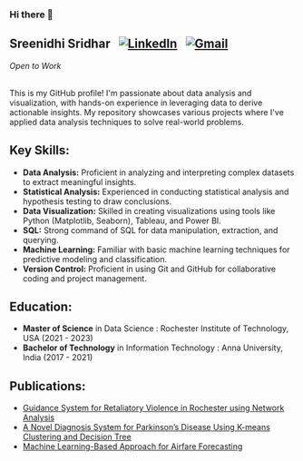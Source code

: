 ### Hi there 👋

<!--
**SreenidhiSridhar20/SreenidhiSridhar20** is a ✨ _special_ ✨ repository because its `README.md` (this file) appears on your GitHub profile.

Here are some ideas to get you started:

- 🔭 I’m currently working on ...
- 🌱 I’m currently learning ...
- 👯 I’m looking to collaborate on ...
- 🤔 I’m looking for help with ...
- 💬 Ask me about ...
- 📫 How to reach me: ...
- 😄 Pronouns: ...
- ⚡ Fun fact: ...
-->
<h2>Sreenidhi Sridhar &nbsp; <a href="https://www.linkedin.com/in/sreenidhisridhar/"><img alt="LinkedIn" src="https://img.shields.io/badge/linkedin%20-%230077B5.svg?&style=flat&logo=linkedin&logoColor=white"/></a> &nbsp; <a href="mailto:sreenidhisridhar20@gmail.com"><img alt="Gmail" src="https://img.shields.io/badge/Gmail-D14836?style=flat&logo=gmail&logoColor=white" /></a></h2>
<i>Open to Work</i><br>
&nbsp;
<p>This is my GitHub profile! I'm passionate about data analysis and visualization, with hands-on experience in leveraging data to derive actionable insights. My repository showcases various projects where I've applied data analysis techniques to solve real-world problems.</p>

<h2>Key Skills:</h2>
<ul><li><b>Data Analysis:</b> Proficient in analyzing and interpreting complex datasets to extract meaningful insights.</li>
<li><b>Statistical Analysis:</b> Experienced in conducting statistical analysis and hypothesis testing to draw conclusions.</li>
<li><b>Data Visualization:</b> Skilled in creating visualizations using tools like Python (Matplotlib, Seaborn), Tableau, and Power BI.</li>
<li><b>SQL:</b> Strong command of SQL for data manipulation, extraction, and querying.</li>
<li><b>Machine Learning:</b> Familiar with basic machine learning techniques for predictive modeling and classification.</li>
<li><b>Version Control:</b> Proficient in using Git and GitHub for collaborative coding and project management.</li></ul>

<h2>Education:</h2>
<ul><li><b>Master of Science</b> in Data Science : Rochester Institute of Technology, USA (2021 - 2023)</li>
<li><b>Bachelor of Technology</b> in Information Technology : Anna University, India (2017 - 2021)</li></ul>

<h2>Publications:</h2>
<ul><li><a href="https://www.researchgate.net/profile/Research-Scholar-Ii/publication/378940573_GUIDANCE_SYSTEM_FOR_RETALIATORY_VIOLENCE_IN_ROCHESTER_USING_NETWORK_ANALYSIS/links/65f28509c05fd2688007c1ff/GUIDANCE-SYSTEM-FOR-RETALIATORY-VIOLENCE-IN-ROCHESTER-USING-NETWORK-ANALYSIS.pdf">Guidance System for Retaliatory Violence in Rochester using Network Analysis</a></li>
<li><a href="https://link.springer.com/chapter/10.1007/978-981-16-1089-9_48">A Novel Diagnosis System for Parkinson’s Disease Using K-means Clustering and Decision Tree</a></li>
<li><a href="https://link.springer.com/chapter/10.1007/978-981-19-6634-7_65">Machine Learning-Based Approach for Airfare Forecasting</a></li></ul>
